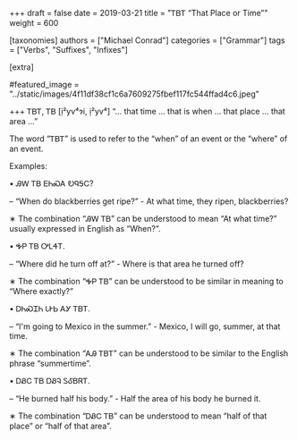 +++
draft = false
date = 2019-03-21
title = "ᎢᏴᎢ “That Place or Time”"
weight = 600

[taxonomies]
authors = ["Michael Conrad"]
categories = ["Grammar"]
tags = ["Verbs", "Suffixes", "Infixes"]

[extra]

#featured_image = "../static/images/4f11df38cf1c6a7609275fbef117fc544ffad4c6.jpeg"

+++
ᎢᏴᎢ, ᎢᏴ [ị²yv⁴ɂi, ị²yv⁴] “… that time … that is when … that place … that area …”
<!-- more -->
The word “ᎢᏴᎢ” is used to refer to the “when” of an event or the “where” of an event.

Examples:

• ᎯᎳ ᎢᏴ ᎬᏂᏍᎪ ᎧᏄᎦᏟ?

– “When do blackberries get ripe?” - At what time, they ripen, blackberries?

∗ The combination “ᎯᎳ ᎢᏴ” can be understood to mean “At what time?” usually expressed in English as “When?”.

• ᎭᏢ ᎢᏴ ᎤᏞᏎᎢ.

– “Where did he turn off at?” - Where is that area he turned off?

∗ The combination “ᎭᏢ ᎢᏴ” can be understood to be similar in meaning to “Where exactly?”

• ᎠᏂᏍᏆᏂ ᏓᎨᏏ ᎪᎩ ᎢᏴᎢ.

– “I'm going to Mexico in the summer.” - Mexico, I will go, summer, at that time.

∗ The combination “ᎪᎯ ᎢᏴᎢ” can be understood to be similar to the English phrase “summertime”.

• ᎠᏰᏟ ᎢᏴ ᎠᏰᎸ ᏚᎴᏴᏒᎢ.

– “He burned half his body.” - Half the area of his body he burned it.

∗ The combination “ᎠᏰᏟ ᎢᏴ” can be understood to mean “half of that place” or “half of that area”.